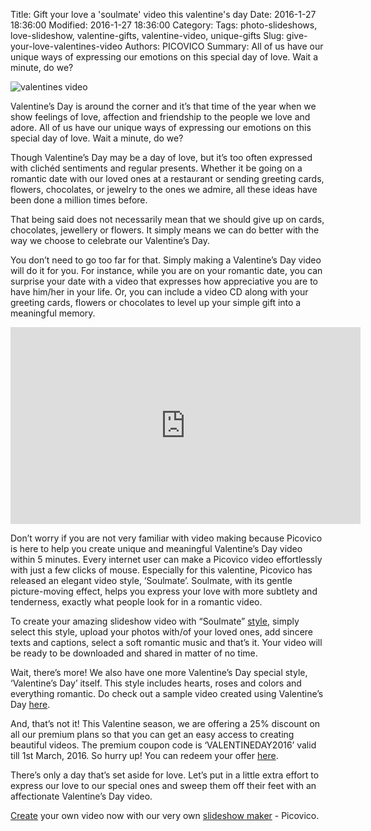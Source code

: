 Title: Gift your love a 'soulmate' video this valentine's day
Date: 2016-1-27 18:36:00
Modified: 2016-1-27 18:36:00
Category: 
Tags: photo-slideshows, love-slideshow, valentine-gifts, valentine-video, unique-gifts
Slug: give-your-love-valentines-video
Authors: PICOVICO
Summary: All of us have our unique ways of expressing our emotions on this special day of love. Wait a minute, do we? 

![valentines video](https://www.dropbox.com/s/7qwjs76g4hwiqot/valentine%20day%20main%20ad2-03.jpg?dl=1)

Valentine’s Day is around the corner and it’s that time of the year when we show feelings of love, affection and friendship to the people we love and adore. All of us have our unique ways of expressing our emotions on this special day of love. Wait a minute, do we? 

Though Valentine’s Day may be a day of love, but it’s too often expressed with clichéd sentiments and regular presents. Whether it be going on a romantic date with our loved ones at a restaurant or sending greeting cards, flowers, chocolates, or jewelry to the ones we admire, all these ideas have been done a million times before. 

That being said does not necessarily mean that we should give up on cards, chocolates, jewellery or flowers. It simply means we can do better with the way we choose to celebrate our Valentine’s Day.

You don’t need to go too far for that. Simply making a Valentine’s Day video will do it for you. For instance, while you are on your romantic date, you can surprise your date with a video that expresses how appreciative you are to have him/her in your life. Or, you can include a video CD along with your greeting cards, flowers or chocolates to level up your simple gift into a meaningful memory.

<iframe width="560" height="315" src="https://www.youtube.com/embed/pKIgZnnxzpU?rel=0" frameborder="0" allowfullscreen></iframe>

Don’t worry if you are not very familiar with video making because Picovico is here to help you create unique and meaningful Valentine’s Day video within 5 minutes. Every internet user can make a Picovico video effortlessly with just a few clicks of mouse. Especially for this valentine, Picovico has released an elegant video style, ‘Soulmate’. Soulmate, with its gentle picture-moving effect, helps you express your love with more subtlety and tenderness, exactly what people look for in a romantic video.

To create your amazing slideshow video with “Soulmate” [style](https://web.picovico.com/en/video/styles/love_soulmate), simply select this style, upload your photos with/of your loved ones, add sincere texts and captions, select a soft romantic music and that’s it. Your video will be ready to be downloaded and shared in matter of no time. 

Wait, there’s more! We also have one more Valentine’s Day special style, ‘Valentine’s Day’ itself. This style includes hearts, roses and colors and everything romantic. Do check out a sample video created using Valentine’s Day [here](https://web.picovico.com/en/video/styles/love_valentine).

And, that’s not it! This Valentine season, we are offering a 25% discount on all our premium plans so that you can get an easy access to creating beautiful videos. The premium coupon code is ‘VALENTINEDAY2016’ valid till 1st March, 2016. So hurry up! You can redeem your offer [here](https://web.picovico.com/en/upgrade/checkout).

There’s only a day that’s set aside for love. Let’s put in a little extra effort to express our love to our special ones and sweep them off their feet with an affectionate Valentine’s Day video. 

[Create](https://web.picovico.com/en/videos) your own video now with our very own [slideshow maker](http://www.picovico.com/) - Picovico.
